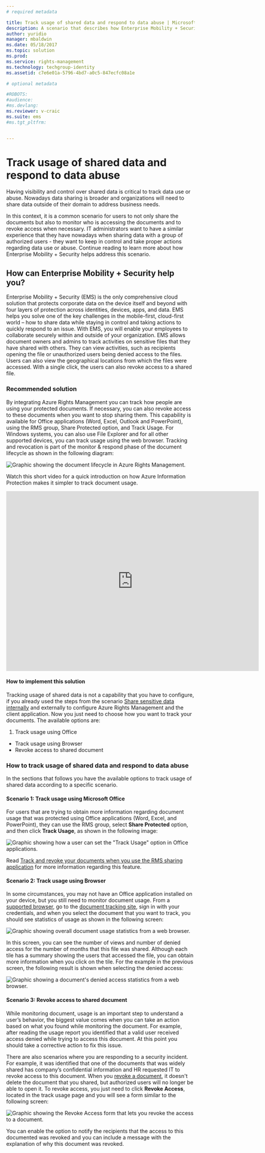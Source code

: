 ```yaml
---
# required metadata

title: Track usage of shared data and respond to data abuse | Microsoft Docs
description: A scenario that describes how Enterprise Mobility + Security can be used to track usage of shared data and respond to data abuse by leveraging Azure Rights Management capabilities.
author: yuridio
manager: mbaldwin
ms.date: 05/18/2017
ms.topic: solution
ms.prod:
ms.service: rights-management
ms.technology: techgroup-identity
ms.assetid: c7e6e01a-5796-4bd7-a0c5-847ecfc08a1e

# optional metadata

#ROBOTS:
#audience:
#ms.devlang:
ms.reviewer: v-craic
ms.suite: ems
#ms.tgt_pltfrm:


---
```


# Track usage of shared data and respond to data abuse

Having visibility and control over shared data is critical to track data use or abuse. Nowadays data sharing is broader and organizations will need to share data outside of their domain to address business needs.

In this context, it is a common scenario for users to not only share the documents but also to monitor who is accessing the documents and to revoke access when necessary. IT administrators want to have a similar experience that they have nowadays when sharing data with a group of authorized users - they want to keep in control and take proper actions regarding data use or abuse. Continue reading to learn more about how Enterprise Mobility + Security helps address this scenario.

## How can Enterprise Mobility + Security help you?
Enterprise Mobility + Security (EMS) is the only comprehensive cloud solution that protects corporate data on the device itself and beyond with four layers of protection across identities, devices, apps, and data. EMS helps you solve one of the key challenges in the mobile-first, cloud-first world – how to share data while staying in control and taking actions to quickly respond to an issue. With EMS, you will enable your employees to collaborate securely within and outside of your organization. EMS allows document owners and admins to track activities on sensitive files that they have shared with others. They can view activities, such as recipients opening the file or unauthorized users being denied access to the files. Users can also view the geographical locations from which the files were accessed. With a single click, the users can also revoke access to a shared file.

### Recommended solution
By integrating Azure Rights Management you can track how people are using your protected documents. If necessary, you can also revoke access to these documents when you want to stop sharing them. This capability is available for Office applications (Word, Excel, Outlook and PowerPoint), using the RMS group, Share Protected option, and Track Usage. For Windows systems, you can also use File Explorer and for all other supported devices, you can track usage using the web browser. Tracking and revocation is part of the monitor & respond phase of the document lifecycle as shown in the following diagram:

![Graphic showing the document lifecycle in Azure Rights Management.](./media/infoprotect-track-usage-scenario/infoprotect-track-usage-scenario-fig1.png)

Watch this short video for a quick introduction on how Azure Information Protection makes it simpler to track document usage.

<iframe width="675" height="480" src="https://sec.ch9.ms/ch9/76ac/35499c0a-859c-4a3e-9a5c-fa4e5d0e76ac/AzureRMSDocumentTrackingandRevocation_high.mp4 " frameborder="0" allowfullscreen></iframe>

#### How to implement this solution
Tracking usage of shared data is not a capability that you have to configure, if you already used the steps from the scenario [Share sensitive data internally](https://docs.microsoft.com/enterprise-mobility-security/solutions/share-sensitive-data) and externally  to configure Azure Rights Management and the client application. Now you just need to choose how you want to track your documents. The available options are:

1. Track usage using Office
- Track usage using Browser
- Revoke access to shared document

### How to track usage of shared data and respond to data abuse
In the sections that follows you have the available options to track usage of shared data according to a specific scenario.

#### Scenario 1: Track usage using Microsoft Office
For users that are trying to obtain more information regarding document usage that was protected using Office applications (Word, Excel, and PowerPoint), they can use the RMS group, select **Share Protected** option, and then click **Track Usage**, as shown in the following image:

![Graphic showing how a user can set the "Track Usage" option in Office applications.](./media/infoprotect-track-usage-scenario/infoprotect-track-usage-scenario-fig2.png)

Read [Track and revoke your documents when you use the RMS sharing application](https://docs.microsoft.com/information-protection/rms-client/sharing-app-track-revoke) for more information regarding this feature.

#### Scenario 2: Track usage using Browser
In some circumstances, you may not have an Office application installed on your device, but you still need to monitor document usage. From a [supported browser](https://docs.microsoft.com/rights-management/rms-client/sharing-app-track-revoke), go to the [document tracking site](http://go.microsoft.com/fwlink/?LinkId=529562), sign in with your credentials, and when you select the document that you want to track, you should see statistics of usage as shown in the following screen:

![Graphic showing overall document usage statistics from a web browser.](./media/infoprotect-track-usage-scenario/infoprotect-track-usage-scenario-fig3.png)

In this screen, you can see the number of views and number of denied access for the number of months that this file was shared. Although each tile has a summary showing the users that accessed the file, you can obtain more information when you click on the tile. For the example in the previous screen, the following result is shown when selecting the denied access:

![Graphic showing a document's denied access statistics from a web browser.](./media/infoprotect-track-usage-scenario/infoprotect-track-usage-scenario-fig4.png)

#### Scenario 3: Revoke access to shared document

While monitoring document, usage is an important step to understand a user’s behavior, the biggest value comes when you can take an action based on what you found while monitoring the document. For example, after reading the usage report you identified that a valid user received access denied while trying to access this document. At this point you should take a corrective action to fix this issue.

There are also scenarios where you are responding to a security incident. For example, it was identified that one of the documents that was widely shared has company’s confidential information and HR requested IT to revoke access to this document. When you [revoke a document](https://docs.microsoft.com/rights-management/rms-client/sharing-app-track-revoke), it doesn't delete the document that you shared, but authorized users will no longer be able to open it. To revoke access, you just need to click **Revoke Access**, located in the track usage page and you will see a form similar to the following screen:

![Graphic showing the Revoke Access form that lets you revoke the access to a document.](./media/infoprotect-track-usage-scenario/infoprotect-track-usage-scenario-fig5.png)

You can enable the option to notify the recipients that the access to this documented was revoked and you can include a message with the explanation of why this document was revoked.
